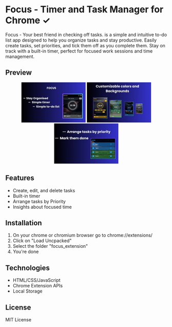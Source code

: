 # Focus - Timer and Task Manager for Chrome ✓

Focus - Your best friend in checking off tasks. is a simple and intuitive to-do list app designed to help you organize tasks and stay productive. Easily create tasks, set priorities, and tick them off as you complete them. Stay on track with a built-in timer, perfect for focused work sessions and time management.

## Preview

<div align="center">
  <img src="assets/figma/mockup/screen1.png" width="200">
  <img src="assets/figma/mockup/screen2.png" width="200">
  <img src="assets/figma/mockup/screen3.png" width="200">
</div>

## Features

- Create, edit, and delete tasks
- Built-in timer
- Arrange tasks by Priority
- Insights about focused time

## Installation

1. On your chrome or chromium browser go to chrome://extensions/ 
2. Click on "Load Uncpacked"
3. Select the folder "focus_extension"
3. You're done


## Technologies

- HTML/CSS/JavaScript
- Chrome Extension APIs
- Local Storage

## License

MIT License
